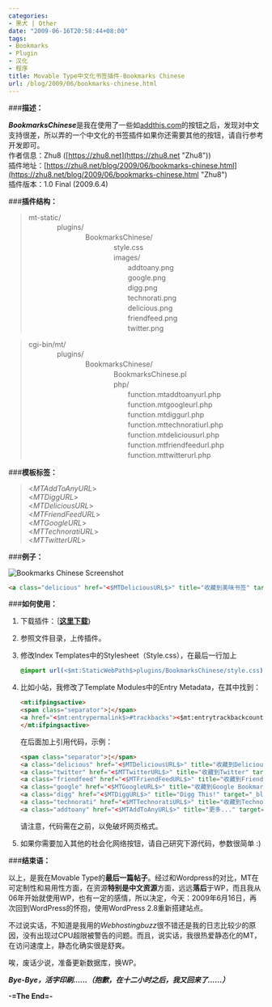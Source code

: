 ```yaml
---
categories:
- 黑犬 | Other
date: "2009-06-16T20:58:44+08:00"
tags:
- Bookmarks
- Plugin
- 汉化
- 程序
title: Movable Type中文化书签插件-Bookmarks Chinese
url: /blog/2009/06/bookmarks-chinese.html
---
```

###**描述：**

***BookmarksChinese***是我在使用了一些如[addthis.com](http://www.addthis.com/ "AddThis")的按钮之后，发现对中文支持很差，所以弄的一个中文化的书签插件如果你还需要其他的按钮，请自行参考开发即可。  
作者信息：Zhu8 ([https://zhu8.net](https://zhu8.net "Zhu8"))  
插件地址：[https://zhu8.net/blog/2009/06/bookmarks-chinese.html](https://zhu8.net/blog/2009/06/bookmarks-chinese.html "Zhu8")  
插件版本：1.0 Final (2009.6.4)

<!--more-->

###**插件结构：**</font>

> mt-static/  
> 　　　　plugins/  
> 　　　　　　　　BookmarksChinese/  
> 　　　　　　　　　　　　style.css  
> 　　　　　　　　　　　　images/  
> 　　　　　　　　　　　　　　addtoany.png  
> 　　　　　　　　　　　　　　google.png  
> 　　　　　　　　　　　　　　digg.png  
> 　　　　　　　　　　　　　　technorati.png  
> 　　　　　　　　　　　　　　delicious.png  
> 　　　　　　　　　　　　　　friendfeed.png  
> 　　　　　　　　　　　　　　twitter.png

> cgi-bin/mt/  
> 　　　　plugins/  
> 　　　　　　　　BookmarksChinese/  
> 　　　　　　　　　　　　BookmarksChinese.pl  
> 　　　　　　　　　　　　php/  
> 　　　　　　　　　　　　　　function.mtaddtoanyurl.php  
> 　　　　　　　　　　　　　　function.mtgoogleurl.php  
> 　　　　　　　　　　　　　　function.mtdiggurl.php  
> 　　　　　　　　　　　　　　function.mttechnoratiurl.php  
> 　　　　　　　　　　　　　　function.mtdeliciousurl.php  
> 　　　　　　　　　　　　　　function.mtfriendfeedurl.php  
> 　　　　　　　　　　　　　　function.mttwitterurl.php

###**模板标签：**</font>

> <$MTAddToAnyURL$>  
> <$MTDiggURL$>  
> <$MTDeliciousURL$>  
> <$MTFriendFeedURL$>  
> <$MTGoogleURL$>  
> <$MTTechnoratiURL$>  
> <$MTTwitterURL$>

###**例子：**

![Bookmarks Chinese Screenshot](/images/BookmarksChinese.png "Bookmarks Chinese Screenshot")

```html
<a class="delicious" href="<$MTDeliciousURL$>" title="收藏到美味书签" target="_blank"></a>
```

###**如何使用：**

1.  下载插件：｛[**这里下载**](https://zhu8.net/uploads/BookMarksChinese.zip "Bookmarks Chinese 下载地址")｝  
2. 参照文件目录，上传插件。  
3. 修改Index Templates中的Stylesheet（Style.css），在最后一行加上

    ```css
    @import url(<$mt:StaticWebPath$>plugins/BookmarksChinese/style.css);
    ```

4. 比如小站，我修改了Template Modules中的Entry Metadata，在其中找到：

    ```html
    <mt:ifpingsactive>
    <span class="separator">¦</span>
    <a href="<$mt:entrypermalink$>#trackbacks"><$mt:entrytrackbackcount plural="# Trackbacks" singular="1 Trackback"$></a>
    </mt:ifpingsactive>
    ```

    在后面加上引用代码，示例：

    ```html
    <span class="separator">¦</span>
    <a class="delicious" href="<$MTDeliciousURL$>" title="收藏到Delicious" target="_blank"></a>
    <a class="twitter" href="<$MTTwitterURL$>" title="收藏到Twitter" target="_blank"></a>
    <a class="friendfeed" href="<$MTFriendFeedURL$>" title="收藏到FriendFeed" target="_blank"></a>
    <a class="google" href="<$MTGoogleURL$>" title="收藏到Google Bookmarks" target="_blank"></a>
    <a class="digg" href="<$MTDiggURL$>" title="Digg This!" target="_blank"></a>
    <a class="technorati" href="<$MTTechnoratiURL$>" title="收藏到Technorati" target="_blank"></a>
    <a class="addtoany" href="<$MTAddToAnyURL$>" title="更多..." target="_blank">More!</a>
    ```

    请注意，代码需在之前，以免破坏网页格式。

5. 如果你需要加入其他的社会化网络按钮，请自己研究下源代码，参数很简单 :)

###**结束语：**

以上，是我在Movable Type的**最后一篇帖子**。经过和Wordpress的对比，MT在可定制性和易用性方面，在资源**特别是中文资源**方面，远远**落后**于WP，而且我从06年开始就使用WP，也有一定的感情，所以决定，今天：2009年6月16日，再次回到WordPress的怀抱，使用WordPress 2.8重新搭建站点。

不过说实话，不知道是我用的*Webhostingbuzz*很不错还是我的日志比较少的原因，没有出现过CPU超限被警告的问题。而且，说实话，我很热爱静态化的MT，在访问速度上，静态化确实很是舒爽。

唉，废话少说，准备更新数据库，换WP。

***Bye-Bye，活字印刷......（抱歉，在十二小时之后，我又回来了......）***

**-=The End=-** 
